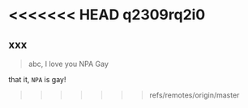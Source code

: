 <<<<<<< HEAD
q2309rq2i0
=======
## xxx

> abc, I love you NPA Gay

that it, `NPA` is gay!
>>>>>>> refs/remotes/origin/master
